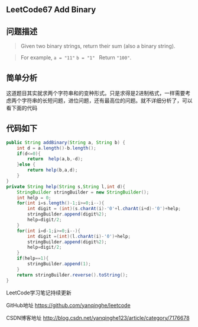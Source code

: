 ## LeetCode67 Add Binary

## 问题描述

> Given two binary strings, return their sum (also a binary string).

>For example,
``` a = "11" ```
```b = "1" ```
Return ```"100"```.

## 简单分析

这道题目其实就求两个字符串和的变种形式。只是求得是2进制格式，一样需要考虑两个字符串的长短问题，进位问题，还有最高位的问题。就不详细分析了，可以看下面的代码

## 代码如下

``` JAVA
public String addBinary(String a, String b) {
    int d = a.length()-b.length();
    if(d<=0){
        return  help(a,b,-d);
    }else {
        return help(b,a,d);
    }
}
private String help(String s,String l,int d){
    StringBuilder stringBuilder = new StringBuilder();
    int help = 0;
    for(int i=s.length()-1;i>=0;i--){
        int digit = (int)(s.charAt(i)-'0'+l.charAt(i+d)-'0')+help;
        stringBuilder.append(digit%2);
        help=digit/2;
    }
    for(int i=d-1;i>=0;i--){
        int digit =(int)(l.charAt(i)-'0')+help;
        stringBuilder.append(digit%2);
        help=digit/2;
    }
    if(help==1){
        stringBuilder.append(1);
    }
    return stringBuilder.reverse().toString();
}

```

LeetCode学习笔记持续更新

GitHub地址 https://github.com/yanqinghe/leetcode

CSDN博客地址 http://blog.csdn.net/yanqinghe123/article/category/7176678



